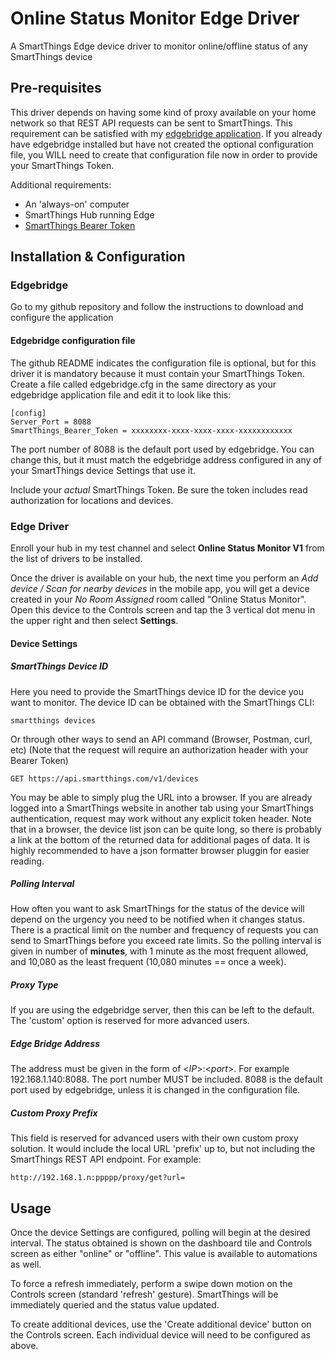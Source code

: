 # Online Status Monitor Edge Driver
A SmartThings Edge device driver to monitor online/offline status of any SmartThings device

## Pre-requisites
This driver depends on having some kind of proxy available on your home network so that REST API requests can be sent to SmartThings.  This requirement can be satisfied with my [edgebridge application](https://github.com/toddaustin07/edgebridge).  If you already have edgebridge installed but have not created the optional configuration file, you WILL need to create that configuration file now in order to provide your SmartThings Token.

Additional requirements:
* An 'always-on' computer
* SmartThings Hub running Edge
* [SmartThings Bearer Token](https://account.smartthings.com/tokens)

## Installation & Configuration
### Edgebridge
Go to my github repository and follow the instructions to download and configure the application 
#### Edgebridge configuration file
The github README indicates the configuration file is optional, but for this driver it is mandatory because it must contain your SmartThings Token.  Create a file called edgebridge.cfg in the same directory as your edgebridge application file and edit it to look like this:
```
[config]
Server_Port = 8088
SmartThings_Bearer_Token = xxxxxxxx-xxxx-xxxx-xxxx-xxxxxxxxxxxx
```
The port number of 8088 is the default port used by edgebridge.  You can change this, but it must match the edgebridge address configured in any of your SmartThings device Settings that use it.

Include your *actual* SmartThings Token.  Be sure the token includes read authorization for locations and devices.

### Edge Driver
Enroll your hub in my test channel and select **Online Status Monitor V1** from the list of drivers to be installed.

Once the driver is available on your hub, the next time you perform an *Add device / Scan for nearby devices* in the mobile app, you will get a device created in your *No Room Assigned* room called "Online Status Monitor".  Open this device to the Controls screen and tap the 3 vertical dot menu in the upper right and then select **Settings**.

#### Device Settings
##### SmartThings Device ID
Here you need to provide the SmartThings device ID for the device you want to monitor.  The device ID can be obtained with the SmartThings CLI:
```
smartthings devices
```
Or through other ways to send an API command (Browser, Postman, curl, etc) (Note that the request will require an authorization header with your Bearer Token)
```
GET https://api.smartthings.com/v1/devices
```
You may be able to simply plug the URL into a browser.  If you are already logged into a SmartThings website in another tab using your SmartThings authentication, request may work without any explicit token header.  Note that in a browser, the device list json can be quite long, so there is probably a link at the bottom of the returned data for additional pages of data.  It is highly recommended to have a json formatter browser pluggin for easier reading.


##### Polling Interval
How often you want to ask SmartThings for the status of the device will depend on the urgency you need to be notified when it changes status.  There is a practical limit on the number and frequency of requests you can send to SmartThings before you exceed rate limits.  So the polling interval is given in number of **minutes**, with 1 minute as the most frequent allowed, and 10,080 as the least frequent (10,080 minutes == once a week).

##### Proxy Type
If you are using the edgebridge server, then this can be left to the default.  The 'custom' option is reserved for more advanced users.

##### Edge Bridge Address
The address must be given in the form of \<*IP*>:\<*port*>.  For example 192.168.1.140:8088.  The port number MUST be included.  8088 is the default port used by edgebridge, unless it is changed in the configuration file.

##### Custom Proxy Prefix
This field is reserved for advanced users with their own custom proxy solution.  It would include the local URL 'prefix' up to, but not including the SmartThings REST API endpoint.  For example:
```
http://192.168.1.n:ppppp/proxy/get?url=
```
## Usage
Once the device Settings are configured, polling will begin at the desired interval.  The status obtained is shown on the dashboard tile and Controls screen as either "online" or "offline".  This value is available to automations as well.

To force a refresh immediately, perform a swipe down motion on the Controls screen (standard 'refresh' gesture).  SmartThings will be immediately queried and the status value updated.

To create additional devices, use the 'Create additional device' button on the Controls screen.  Each individual device will need to be configured as above.

